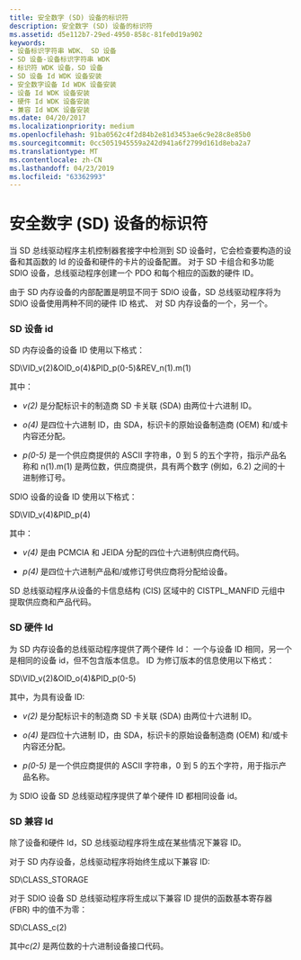 ```yaml
---
title: 安全数字 (SD) 设备的标识符
description: 安全数字 (SD) 设备的标识符
ms.assetid: d5e112b7-29ed-4950-858c-81fe0d19a902
keywords:
- 设备标识字符串 WDK、 SD 设备
- SD 设备-设备标识字符串 WDK
- 标识符 WDK 设备，SD 设备
- SD 设备 Id WDK 设备安装
- 安全数字设备 Id WDK 设备安装
- 设备 Id WDK 设备安装
- 硬件 Id WDK 设备安装
- 兼容 Id WDK 设备安装
ms.date: 04/20/2017
ms.localizationpriority: medium
ms.openlocfilehash: 91ba0562c4f2d84b2e81d3453ae6c9e28c8e85b0
ms.sourcegitcommit: 0cc5051945559a242d941a6f2799d161d8eba2a7
ms.translationtype: MT
ms.contentlocale: zh-CN
ms.lasthandoff: 04/23/2019
ms.locfileid: "63362993"
---
```

# <a name="identifiers-for-secure-digital-sd-devices"></a>安全数字 (SD) 设备的标识符


当 SD 总线驱动程序主机控制器套接字中检测到 SD 设备时，它会检查要构造的设备和其函数的 Id 的设备和硬件的卡片的设备配置。 对于 SD 卡组合和多功能 SDIO 设备，总线驱动程序创建一个 PDO 和每个相应的函数的硬件 ID。

由于 SD 内存设备的内部配置是明显不同于 SDIO 设备，SD 总线驱动程序将为 SDIO 设备使用两种不同的硬件 ID 格式、 对 SD 内存设备的一个，另一个。

### <a href="" id="sd-device-ids"></a> SD 设备 id

SD 内存设备的设备 ID 使用以下格式：

SD\\VID_v(2)&OID_o(4)&PID_p(0-5)&REV_n(1).m(1)

其中：

-   *v(2)* 是分配标识卡的制造商 SD 卡关联 (SDA) 由两位十六进制 ID。

-   *o(4)* 是四位十六进制 ID，由 SDA，标识卡的原始设备制造商 (OEM) 和/或卡内容还分配。

-   *p(0-5)* 是一个供应商提供的 ASCII 字符串，0 到 5 的五个字符，指示产品名称和 n(1).m(1) 是两位数，供应商提供，具有两个数字 (例如，6.2) 之间的十进制修订号。

SDIO 设备的设备 ID 使用以下格式：

SD\\VID_v(4)&PID_p(4)

其中：

-   *v(4)* 是由 PCMCIA 和 JEIDA 分配的四位十六进制供应商代码。

-   *p(4)* 是四位十六进制产品和/或修订号供应商将分配给设备。

SD 总线驱动程序从设备的卡信息结构 (CIS) 区域中的 CISTPL_MANFID 元组中提取供应商和产品代码。

### <a href="" id="sd-hardware-ids"></a> SD 硬件 Id

为 SD 内存设备的总线驱动程序提供了两个硬件 Id： 一个与设备 ID 相同，另一个是相同的设备 id，但不包含版本信息。 ID 为修订版本的信息使用以下格式：

SD\\VID_v(2)&OID_o(4)&PID_p(0-5)

其中，为具有设备 ID:

-   *v(2)* 是分配标识卡的制造商 SD 卡关联 (SDA) 由两位十六进制 ID。

-   *o(4)* 是四位十六进制 ID，由 SDA，标识卡的原始设备制造商 (OEM) 和/或卡内容还分配。

-   *p(0-5)* 是一个供应商提供的 ASCII 字符串，0 到 5 的五个字符，用于指示产品名称。

为 SDIO 设备 SD 总线驱动程序提供了单个硬件 ID 都相同设备 id。

### <a href="" id="sd-compatible-ids"></a> SD 兼容 Id

除了设备和硬件 Id，SD 总线驱动程序将生成在某些情况下兼容 ID。

对于 SD 内存设备，总线驱动程序将始终生成以下兼容 ID:

SD\\CLASS_STORAGE

对于 SDIO 设备 SD 总线驱动程序将生成以下兼容 ID 提供的函数基本寄存器 (FBR) 中的值不为零：

SD\\CLASS_c(2)

其中*c(2)* 是两位数的十六进制设备接口代码。

 

 






